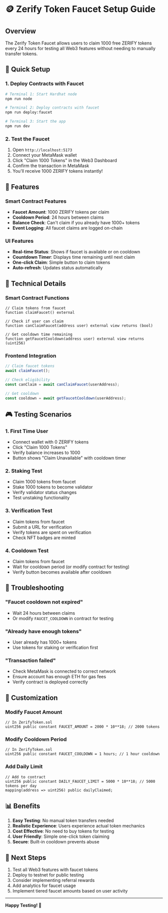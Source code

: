 # 🪙 Zerify Token Faucet Setup Guide

## Overview
The Zerify Token Faucet allows users to claim 1000 free ZERIFY tokens every 24 hours for testing all Web3 features without needing to manually transfer tokens.

## 🚀 Quick Setup

### 1. Deploy Contracts with Faucet
```bash
# Terminal 1: Start Hardhat node
npm run node

# Terminal 2: Deploy contracts with faucet
npm run deploy:faucet

# Terminal 3: Start the app
npm run dev
```

### 2. Test the Faucet
1. Open `http://localhost:5173`
2. Connect your MetaMask wallet
3. Click "Claim 1000 Tokens" in the Web3 Dashboard
4. Confirm the transaction in MetaMask
5. You'll receive 1000 ZERIFY tokens instantly!

## 🎯 Features

### Smart Contract Features
- **Faucet Amount**: 1000 ZERIFY tokens per claim
- **Cooldown Period**: 24 hours between claims
- **Balance Check**: Can't claim if you already have 1000+ tokens
- **Event Logging**: All faucet claims are logged on-chain

### UI Features
- **Real-time Status**: Shows if faucet is available or on cooldown
- **Countdown Timer**: Displays time remaining until next claim
- **One-click Claim**: Simple button to claim tokens
- **Auto-refresh**: Updates status automatically

## 🔧 Technical Details

### Smart Contract Functions
```solidity
// Claim tokens from faucet
function claimFaucet() external

// Check if user can claim
function canClaimFaucet(address user) external view returns (bool)

// Get cooldown time remaining
function getFaucetCooldown(address user) external view returns (uint256)
```

### Frontend Integration
```typescript
// Claim faucet tokens
await claimFaucet();

// Check eligibility
const canClaim = await canClaimFaucet(userAddress);

// Get cooldown
const cooldown = await getFaucetCooldown(userAddress);
```

## 🎮 Testing Scenarios

### 1. First Time User
- Connect wallet with 0 ZERIFY tokens
- Click "Claim 1000 Tokens"
- Verify balance increases to 1000
- Button shows "Claim Unavailable" with cooldown timer

### 2. Staking Test
- Claim 1000 tokens from faucet
- Stake 1000 tokens to become validator
- Verify validator status changes
- Test unstaking functionality

### 3. Verification Test
- Claim tokens from faucet
- Submit a URL for verification
- Verify tokens are spent on verification
- Check NFT badges are minted

### 4. Cooldown Test
- Claim tokens from faucet
- Wait for cooldown period (or modify contract for testing)
- Verify button becomes available after cooldown

## 🐛 Troubleshooting

### "Faucet cooldown not expired"
- Wait 24 hours between claims
- Or modify `FAUCET_COOLDOWN` in contract for testing

### "Already have enough tokens"
- User already has 1000+ tokens
- Use tokens for staking or verification first

### "Transaction failed"
- Check MetaMask is connected to correct network
- Ensure account has enough ETH for gas fees
- Verify contract is deployed correctly

## 🔄 Customization

### Modify Faucet Amount
```solidity
// In ZerifyToken.sol
uint256 public constant FAUCET_AMOUNT = 2000 * 10**18; // 2000 tokens
```

### Modify Cooldown Period
```solidity
// In ZerifyToken.sol
uint256 public constant FAUCET_COOLDOWN = 1 hours; // 1 hour cooldown
```

### Add Daily Limit
```solidity
// Add to contract
uint256 public constant DAILY_FAUCET_LIMIT = 5000 * 10**18; // 5000 tokens per day
mapping(address => uint256) public dailyClaimed;
```

## 📊 Benefits

1. **Easy Testing**: No manual token transfers needed
2. **Realistic Experience**: Users experience actual token mechanics
3. **Cost Effective**: No need to buy tokens for testing
4. **User Friendly**: Simple one-click token claiming
5. **Secure**: Built-in cooldown prevents abuse

## 🚀 Next Steps

1. Test all Web3 features with faucet tokens
2. Deploy to testnet for public testing
3. Consider implementing referral rewards
4. Add analytics for faucet usage
5. Implement tiered faucet amounts based on user activity

---

**Happy Testing! 🎉**
